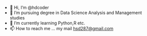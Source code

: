 - 👋 Hi, I’m @hdcoder
- 👀 I’m pursuing degree in Data Science Analysis and Management studies
- 🌱 I’m currently learning Python,R etc.
- 📫 How to reach me ... my mail hsd287@gmail.com

<!---
hdcoder/hdcoder is a ✨ special ✨ repository because its `README.md` (this file) appears on your GitHub profile.
You can click the Preview link to take a look at your changes.
--->

